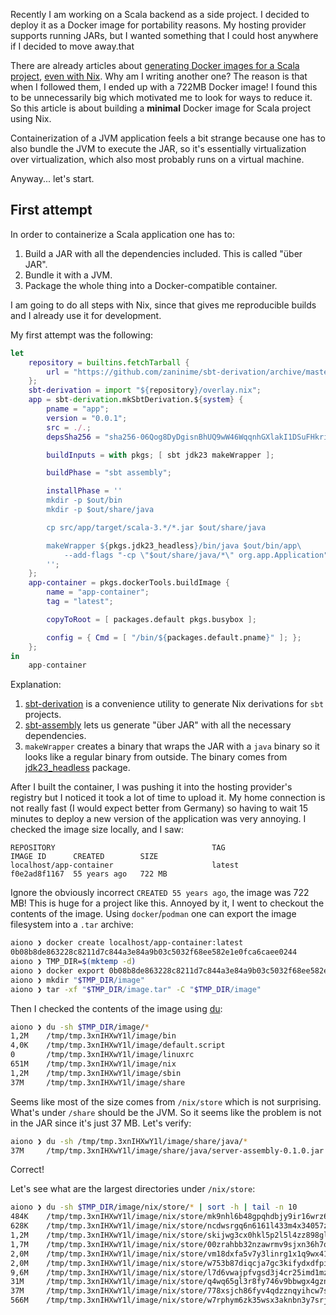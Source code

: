 Recently I am working on a Scala backend as a side project. I decided to deploy it as a Docker image for portability reasons. My hosting provider supports running JARs, but I wanted something that I could host anywhere if I decided to move away.that 

There are already articles about [generating Docker images for a Scala project](https://medium.com/@ievstrygul/dockerizing-scala-app-3fdf08cffda4), [even with Nix](https://zendesk.engineering/using-nix-to-develop-and-package-a-scala-project-cadccd56ad06). Why am I writing another one? The reason is that when I followed them, I ended up with a 722MB Docker image! I found this to be unnecessarily big which motivated me to look for ways to reduce it. So this article is about building a **minimal** Docker image for Scala project using Nix.

Containerization of a JVM application feels a bit strange because one has to also bundle the JVM to execute the JAR, so it's essentially virtualization over virtualization, which also most probably runs on a virtual machine. 

Anyway... let's start.

## First attempt

In order to containerize a Scala application one has to:

1. Build a JAR with all the dependencies included. This is called "über JAR".
2. Bundle it with a JVM.
3. Package the whole thing into a Docker-compatible container.

I am going to do all steps with Nix, since that gives me reproducible builds and I already use it for development.

My first attempt was the following:

```nix
let
    repository = builtins.fetchTarball {
        url = "https://github.com/zaninime/sbt-derivation/archive/master.tar.gz";
    };
    sbt-derivation = import "${repository}/overlay.nix";
    app = sbt-derivation.mkSbtDerivation.${system} {
        pname = "app";
        version = "0.0.1";
        src = ./.;
        depsSha256 = "sha256-06Qog8DyDgisnBhUQ9wW46WqqnhGXlakI1DSuFHkriQ=";

        buildInputs = with pkgs; [ sbt jdk23 makeWrapper ];

        buildPhase = "sbt assembly";

        installPhase = ''
        mkdir -p $out/bin
        mkdir -p $out/share/java

        cp src/app/target/scala-3.*/*.jar $out/share/java

        makeWrapper ${pkgs.jdk23_headless}/bin/java $out/bin/app\
            --add-flags "-cp \"$out/share/java/*\" org.app.Application"
        '';
    };
    app-container = pkgs.dockerTools.buildImage {
        name = "app-container";
        tag = "latest";

        copyToRoot = [ packages.default pkgs.busybox ];

        config = { Cmd = [ "/bin/${packages.default.pname}" ]; };
    };
in 
    app-container
```

Explanation:

1. [sbt-derivation](https://github.com/zaninime/sbt-derivation) is a convenience utility to generate Nix derivations for `sbt` projects.
2. [sbt-assembly](https://github.com/sbt/sbt-assembly) lets us generate "über JAR" with all the necessary dependencies.
3. `makeWrapper` creates a binary that wraps the JAR with a `java` binary so it looks like a regular binary from outside. The binary comes from [jdk23_headless](https://search.nixos.org/packages?channel=unstable&show=jdk23_headless&from=0&size=50&sort=relevance&type=packages&query=jdk23_headless) package.

After I built the container, I was pushing it into the hosting provider's registry but I noticed it took a lot of time to upload it. My home connection is not really fast (I would expect better from Germany) so having to wait 15 minutes to deploy a new version of the application was very annoying. I checked the image size locally, and I saw:

```
REPOSITORY                                   TAG                               IMAGE ID      CREATED        SIZE
localhost/app-container                      latest                            f0e2ad8f1167  55 years ago   722 MB
```

Ignore the obviously incorrect `CREATED 55 years ago`, the image was 722 MB! This is huge for a project like this. Annoyed by it, I went to checkout the contents of the image. Using `docker`/`podman` one can export the image filesystem into a `.tar` archive:

```sh
aiono ❯ docker create localhost/app-container:latest
0b08b8de863228c8211d7c844a3e84a9b03c5032f68ee582e1e0fca6caee0244
aiono ❯ TMP_DIR=$(mktemp -d)
aiono ❯ docker export 0b08b8de863228c8211d7c844a3e84a9b03c5032f68ee582e1e0fca6caee0244 > "$TMP_DIR/image.tar"
aiono ❯ mkdir "$TMP_DIR/image"
aiono ❯ tar -xf "$TMP_DIR/image.tar" -C "$TMP_DIR/image"
```

Then I checked the contents of the image using [du](https://www.man7.org/linux/man-pages/man1/du.1.html):
```sh
aiono ❯ du -sh $TMP_DIR/image/*
1,2M    /tmp/tmp.3xnIHXwY1l/image/bin
4,0K    /tmp/tmp.3xnIHXwY1l/image/default.script
0       /tmp/tmp.3xnIHXwY1l/image/linuxrc
651M    /tmp/tmp.3xnIHXwY1l/image/nix
1,2M    /tmp/tmp.3xnIHXwY1l/image/sbin
37M     /tmp/tmp.3xnIHXwY1l/image/share
```

Seems like most of the size comes from `/nix/store` which is not surprising. What's under `/share` should be the JVM. So it seems like the problem is not in the JAR since it's just 37 MB. Let's verify:

```sh
aiono ❯ du -sh /tmp/tmp.3xnIHXwY1l/image/share/java/*
37M     /tmp/tmp.3xnIHXwY1l/image/share/java/server-assembly-0.1.0.jar
```

Correct!

Let's see what are the largest directories under `/nix/store`:

```sh
aiono ❯ du -sh $TMP_DIR/image/nix/store/* | sort -h | tail -n 10
484K    /tmp/tmp.3xnIHXwY1l/image/nix/store/mk9nhl6b48gpqhdbjy9ir16wrz6r3qn6-lcms2-2.17
628K    /tmp/tmp.3xnIHXwY1l/image/nix/store/ncdwsrgq6n6161l433m4x34057zq0hhf-libidn2-2.3.8
1,2M    /tmp/tmp.3xnIHXwY1l/image/nix/store/skijwg3cx0hkl5p2l5l4zz898glxi644-busybox-1.36.1
1,7M    /tmp/tmp.3xnIHXwY1l/image/nix/store/00zrahbb32nzawrmv9sjxn36h7qk9vrs-bash-5.2p37
2,0M    /tmp/tmp.3xnIHXwY1l/image/nix/store/vm18dxfa5v7y3linrg1x1q9wx41bkxwf-libunistring-1.3
2,0M    /tmp/tmp.3xnIHXwY1l/image/nix/store/w753b87diqcja7gc3kifydxdfpi967ns-libjpeg-turbo-3.1.0
9,6M    /tmp/tmp.3xnIHXwY1l/image/nix/store/l7d6vwajpfvgsd3j4cr25imd1mzb7d1d-gcc-14.3.0-lib
31M     /tmp/tmp.3xnIHXwY1l/image/nix/store/q4wq65gl3r8fy746v9bbwgx4gzn0r2kl-glibc-2.40-66
37M     /tmp/tmp.3xnIHXwY1l/image/nix/store/778xsjch86fyv4qdzznqyihcw7s5r029-geridonusum-backend-0.1.1
566M    /tmp/tmp.3xnIHXwY1l/image/nix/store/w7rphym6zk35wsx3aknbn3y7srj3x5qa-openjdk-headless-23.0.2+7
```
